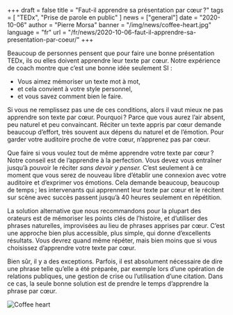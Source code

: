 +++
draft = false
title = "Faut-il apprendre sa présentation par cœur ?"
tags = [ "TEDx", "Prise de parole en public" ]
news = ["general"]
date = "2020-10-06"
author = "Pierre Morsa"
banner = "/img/news/coffee-heart.jpg"
language = "fr"
url = "/fr/news/2020-10-06-faut-il-apprendre-sa-presentation-par-coeur/"
+++

Beaucoup de personnes pensent que pour faire une bonne présentation TEDx, ils ou elles doivent apprendre leur texte par cœur. Notre expérience de coach montre que c’est une bonne idée seulement SI :

* Vous aimez mémoriser un texte mot à mot,
* et cela convient à votre style personnel,
* et vous savez comment bien le faire.

Si vous ne remplissez pas une de ces conditions, alors il vaut mieux ne pas apprendre son texte par cœur. Pourquoi ? Parce que vous aurez l’air absent, peu naturel et peu convaincant. Réciter un texte appris par cœur demande beaucoup d’effort, très souvent aux dépens du naturel et de l’émotion. Pour garder votre auditoire proche de votre cœur, n’apprenez pas par cœur.

Que faire si vous voulez tout de même apprendre votre texte par cœur ? Notre conseil est de l’apprendre à la perfection. Vous devez vous entraîner jusqu’à pouvoir le réciter *sans devoir y penser.* C’est seulement à ce moment que vous serez de nouveau libre d’établir une connexion avec votre auditoire et d’exprimer vos émotions. Cela demande beaucoup, beaucoup de temps ; les intervenants qui apprennent leur texte par cœur et le récitent sur scène avec succès passent jusqu’à 40 heures seulement en répétition.

La solution alternative que nous recommandons pour la plupart des orateurs est de mémoriser les points clés de l’histoire, et d’utiliser des phrases naturelles, improvisées au lieu de phrases apprises par cœur. C’est une approche bien plus accessible, plus simple, qui donne d’excellents résultats. Vous devrez quand même répéter, mais bien moins que si vous choisissez d’apprendre votre texte par cœur.

Bien sûr, il y a des exceptions. Parfois, il est absolument nécessaire de dire une phrase telle qu’elle a été préparée, par exemple lors d’une opération de relations publiques, une gestion de crise ou l’utilisation d’une citation. Dans ce cas, la seule bonne solution est de prendre le temps d’apprendre la phrase par cœur.

![Coffee heart](/img/news/coffee-heart.jpg)
